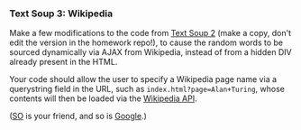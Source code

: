 ### Text Soup 3: Wikipedia

Make a few modifications to the code from [Text Soup 2]() (make a copy, don't edit the version in the homework repo!), to cause the random words to be sourced dynamically via AJAX from Wikipedia, instead of from a hidden DIV already present in the HTML.

Your code should allow the user to specify a Wikipedia page name via a querystring field in the URL, such as `index.html?page=Alan+Turing`, whose contents will then be loaded via the [Wikipedia API](https://www.mediawiki.org/wiki/API:Main_page).

([SO](http://stackoverflow.com/questions/2381642/returning-data-from-wikipedia-using-ajax) is your friend, and so is [Google](https://www.google.com.au/search?q=javascript+get+querystring+key+value).)
